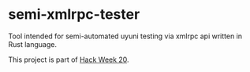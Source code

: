 # semi-xmlrpc-tester
Tool intended for semi-automated uyuni testing via xmlrpc api written in Rust language.

This project is part of [Hack Week 20](https://hackweek.suse.com/20/projects/semi-automated-xmlrpc-based-tool-for-uyuni-testing-written-in-rust-language).
